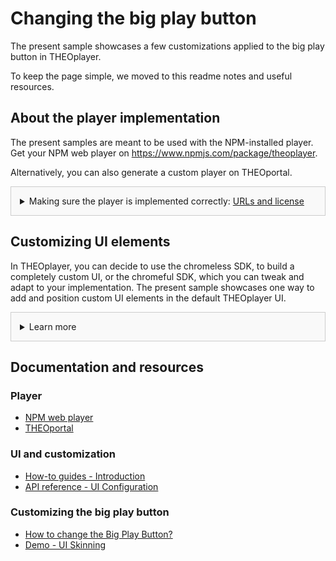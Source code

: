 # Changing the big play button
The present sample showcases a few customizations applied to the big play button in THEOplayer.

To keep the page simple, we moved to this readme notes and useful resources.

## About the player implementation
The present samples are meant to be used with the NPM-installed player. Get your NPM web player on https://www.npmjs.com/package/theoplayer.

Alternatively, you can also generate a custom player on THEOportal.

<details style="border:1px solid #ccc;padding:1em; background-color:#f9f9f9">
  <summary>Making sure the player is implemented correctly: <u>URLs and license</u></summary>

### Check the URLs
Once you have installed your player, check whether the following URLs need changing to point to the folder containing the player SDK:
* UI CSS library: `href="../../node_modules/theoplayer/ui.css"`
* THEOplayer library: `src="../../node_modules/theoplayer/THEOplayer.js"`
* libraryLocation: `libraryLocation: "../../node_modules/theoplayer/"`

### License
The license included in the implementation only allows for playback on _localhost_.
To play on any other domains, as well as to make sure your license doesn't expire, get your license on  https://portal.theoplayer.com.
</details>

## Customizing UI elements
In THEOplayer, you can decide to use the chromeless SDK, to build a completely custom UI, or the chromeful SDK, which you can tweak and adapt to your implementation.
The present sample showcases one way to add and position custom UI elements in the default THEOplayer UI.

<details style="border:1px solid #ccc;padding:1em; background-color:#f9f9f9">
  <summary>Learn more</summary>

### About customizing the default UI
In THEOplayer, the default UI already includes the features and controls that are most common across implementations and use cases. You may decide to add, delete or tweak its elements to adapt the player to your implementation.

Check the other samples for other UI customizations, and the links below for related resources.

### Additional notes about customizing the big play button
* <u>Further changes</u> - In this example we changed the button with an image and made it responsive to hovering. Other changes may also be applied, including color, size and position. You may otherwise also decide to remove the default button and use a completely custom one.
* <u>UI skinning</u> - Specifically regarding colors, you might want to consistently use a definite color set for your big play button and the rest of your UI elements. The demo linked below helps you make these changes easily. 

</details>

## Documentation and resources
### Player
* [NPM web player](https://www.npmjs.com/package/theoplayer)
* [THEOportal](https://portal.theoplayer.com)

### UI and customization
* [How-to guides - Introduction](https://docs.theoplayer.com/how-to-guides/11-ui/00-introduction.md)
* [API reference - UI Configuration](https://docs.theoplayer.com/api-reference/web/theoplayer.uiconfiguration.md)

### Customizing the big play button
* [How to change the Big Play Button?](https://docs.theoplayer.com/how-to-guides/11-ui/03-how-to-change-big-play-button.md)
* [Demo - UI Skinning](https://www.theoplayer.com/theoplayer-demo-ui-skinning)
